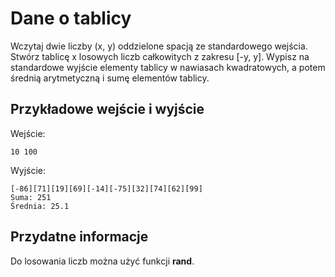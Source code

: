 # Dane o tablicy
Wczytaj dwie liczby (x, y) oddzielone spacją ze standardowego wejścia.
Stwórz tablicę x losowych liczb całkowitych z zakresu [-y, y].
Wypisz na standardowe wyjście elementy tablicy w nawiasach kwadratowych, a
potem średnią arytmetyczną i sumę elementów tablicy.

## Przykładowe wejście i wyjście
Wejście:
````
10 100
````

Wyjście:
````
[-86][71][19][69][-14][-75][32][74][62][99]
Suma: 251
Średnia: 25.1
````

## Przydatne informacje
Do losowania liczb można użyć funkcji **rand**.
